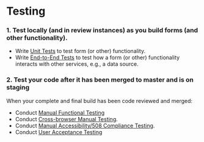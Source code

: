 # Testing
### 1. Test locally (and in review instances) as you build forms (and other functionality).

* Write [Unit Tests](../unit-testing/README.md) to test form (or other) functionality.
* Write [End-to-End Tests](e2e-testing/README.md) to test how a form (or other) functionality interacts with other services, e.g., a data source.

### 2. Test your code after it has been merged to master and is on staging

When your complete and final build has been code reviewed and merged:

* Conduct [Manual Functional Testing](../manual-testing/manual-functional-testing.md)
* Conduct [Cross-browser Manual Testing](cross-browser-manual-testing.md).
* Conduct [Manual Accessibility/508 Compliance Testing](../../Request-Reviews/request-508-review.md#step-2-manually-test-your-code-for-accessibility508-compliance).
* Conduct [User Acceptance Testing](https://github.com/department-of-veterans-affairs/vets.gov-team/blob/master/Work%20Practices/Product%20Management/UserAcceptanceTesting.md)
